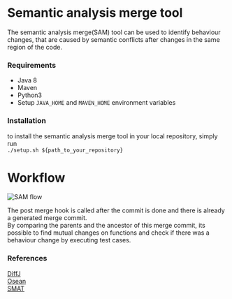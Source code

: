 # Semantic analysis merge tool  

The semantic analysis merge(SAM) tool can be used to identify behaviour changes, that are caused by semantic conflicts after changes in the same region of the code. 

### Requirements

- Java 8
- Maven
- Python3
- Setup `JAVA_HOME` and `MAVEN_HOME` environment variables

### Installation

to install the semantic analysis merge tool in your local repository, simply run  
`./setup.sh ${path_to_your_repository}`


# Workflow

![SAM flow](https://i.imgur.com/N2GQRHL.png)

The post merge hook is called after the commit is done and there is already a generated merge commit.  
By comparing the parents and the ancestor of this merge commit, its possible to find mutual changes on functions and check if there was a behaviour change by executing test cases.

### References
[DiffJ](https://github.com/jpace/diffj)  
[Osean](https://github.com/spgroup/OSean.EX)  
[SMAT](https://github.com/spgroup/SMAT)  
